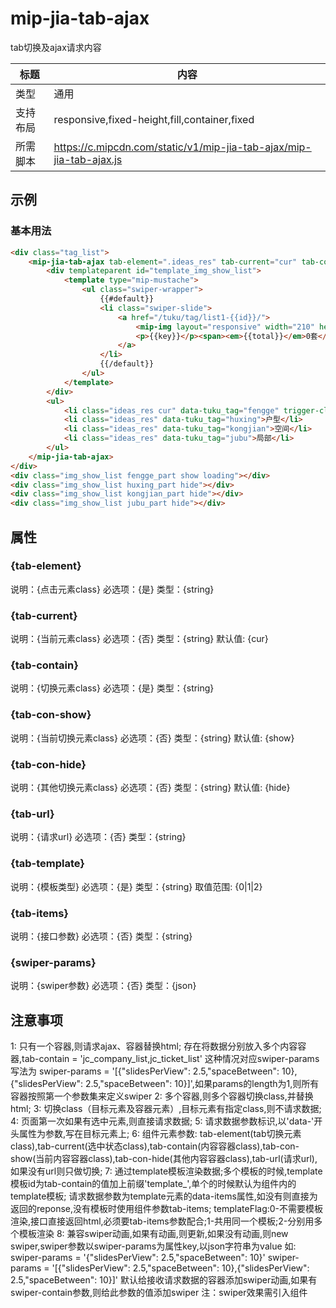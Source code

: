 # mip-jia-tab-ajax

tab切换及ajax请求内容

标题|内容
----|----
类型|通用
支持布局|responsive,fixed-height,fill,container,fixed
所需脚本|https://c.mipcdn.com/static/v1/mip-jia-tab-ajax/mip-jia-tab-ajax.js

## 示例

### 基本用法
```html
<div class="tag_list">
    <mip-jia-tab-ajax tab-element=".ideas_res" tab-current="cur" tab-contain=".img_show_list" tab-con-show="show" tab-con-hide="hide" tab-url="//test.m.jia.com/index/getTukuByTag" tab-template="1" tab-items="" swiper-params='{"slidesPerView": 2.5,"spaceBetween": 10}'>
        <div templateparent id="template_img_show_list">
            <template type="mip-mustache">
                <ul class="swiper-wrapper">
                    {{#default}}
                    <li class="swiper-slide">
                        <a href="/tuku/tag/list1-{{id}}/">
                            <mip-img layout="responsive" width="210" height="250" src="{{img}}"></mip-img>
                            <p>{{key}}</p><span><em>{{total}}</em>0套</span>
                        </a>
                    </li>
                    {{/default}}
                </ul>
            </template>
        </div>
        <ul>
            <li class="ideas_res cur" data-tuku_tag="fengge" trigger-click>风格</li>
            <li class="ideas_res" data-tuku_tag="huxing">户型</li>
            <li class="ideas_res" data-tuku_tag="kongjian">空间</li>
            <li class="ideas_res" data-tuku_tag="jubu">局部</li>
        </ul>
    </mip-jia-tab-ajax>
</div>
<div class="img_show_list fengge_part show loading"></div>
<div class="img_show_list huxing_part hide"></div>
<div class="img_show_list kongjian_part hide"></div>
<div class="img_show_list jubu_part hide"></div>
```

## 属性

### {tab-element}

说明：{点击元素class}
必选项：{是}
类型：{string}

### {tab-current}

说明：{当前元素class}
必选项：{否}
类型：{string}
默认值: {cur}

### {tab-contain}

说明：{切换元素class}
必选项：{是}
类型：{string}

### {tab-con-show}

说明：{当前切换元素class}
必选项：{否}
类型：{string}
默认值: {show}

### {tab-con-hide}

说明：{其他切换元素class}
必选项：{否}
类型：{string}
默认值: {hide}

### {tab-url}

说明：{请求url}
必选项：{否}
类型：{string}

### {tab-template}

说明：{模板类型}
必选项：{是}
类型：{string}
取值范围: {0|1|2}

### {tab-items}

说明：{接口参数}
必选项：{否}
类型：{string}

### {swiper-params}

说明：{swiper参数}
必选项：{否}
类型：{json}


## 注意事项
1: 只有一个容器,则请求ajax、容器替换html;
   存在将数据分别放入多个内容容器,tab-contain = 'jc_company_list,jc_ticket_list'
   这种情况对应swiper-params写法为 swiper-params = '[{"slidesPerView": 2.5,"spaceBetween": 10},{"slidesPerView": 2.5,"spaceBetween": 10}]',如果params的length为1,则所有容器按照第一个参数集来定义swiper
2: 多个容器,则多个容器切换class,并替换html;
3: 切换class（目标元素及容器元素）,目标元素有指定class,则不请求数据;
4: 页面第一次如果有选中元素,则直接请求数据;
5: 请求数据参数标识,以'data-'开头属性为参数,写在目标元素上;
6: 组件元素参数: tab-element(tab切换元素class),tab-current(选中状态class),tab-contain(内容容器class),tab-con-show(当前内容容器class),tab-con-hide(其他内容容器class),tab-url(请求url),如果没有url则只做切换;
7: 通过template模板渲染数据;多个模板的时候,template模板id为tab-contain的值加上前缀'template_',单个的时候默认为组件内的template模板;
   请求数据参数为template元素的data-items属性,如没有则直接为返回的reponse,没有模板时使用组件参数tab-items;
   templateFlag:0-不需要模板渲染,接口直接返回html,必须要tab-items参数配合;1-共用同一个模板;2-分别用多个模板渲染
8: 兼容swiper动画,如果有动画,则更新,如果没有动画,则new swiper,swiper参数以swiper-params为属性key,以json字符串为value
   如: swiper-params = '{"slidesPerView": 2.5,"spaceBetween": 10}'
       swiper-params = '[{"slidesPerView": 2.5,"spaceBetween": 10},{"slidesPerView": 2.5,"spaceBetween": 10}]'
   默认给接收请求数据的容器添加swiper动画,如果有swiper-contain参数,则给此参数的值添加swiper
   注：swiper效果需引入<mip-jia-swiper>组件
